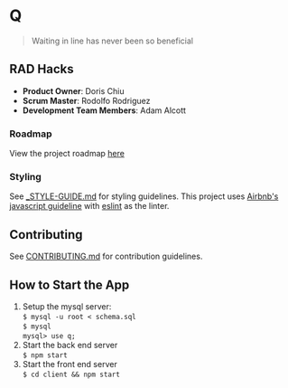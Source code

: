 # Q

> Waiting in line has never been so beneficial

## RAD Hacks

  - __Product Owner__: Doris Chiu
  - __Scrum Master__: Rodolfo Rodriguez
  - __Development Team Members__: Adam Alcott

### Roadmap

View the project roadmap [here](LINK_TO_PROJECT_ISSUES)

### Styling

See [_STYLE-GUIDE.md](_STYLE-GUIDE.md) for styling guidelines. This project uses [Airbnb's javascript guideline](https://github.com/airbnb/javascript) with [eslint](http://eslint.org/) as the linter. 

## Contributing

See [CONTRIBUTING.md](_CONTRIBUTING.md) for contribution guidelines.

## How to Start the App
1. Setup the mysql server:  
  `$ mysql -u root < schema.sql`  
  `$ mysql`  
  `mysql> use q;`  
2. Start the back end server  
   `$ npm start`  
3. Start the front end server  
   `$ cd client && npm start`  
